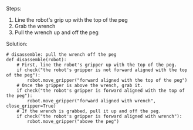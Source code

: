 

Steps:

1. Line the robot's grip up with the top of the peg
2. Grab the wrench
3. Pull the wrench up and off the peg

Solution:
```
# disassemble: pull the wrench off the peg
def disassemble(robot):
    # First, line the robot's gripper up with the top of the peg. 
    if check("the robot's gripper is not forward aligned with the top of the peg"):
        robot.move_gripper("forward aligned with the top of the peg")
    # Once the gripper is above the wrench, grab it.
    if check("the robot's gripper is forward aligned with the top of the peg"):
        robot.move_gripper("forward aligned with wrench", close_gripper=True)
    # If the wrench is grabbed, pull it up and off the peg.
    if check("the robot's gripper is forward aligned with wrench"):
        robot.move_gripper("above the peg")
```